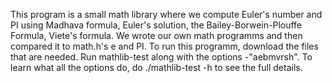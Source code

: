 This program is a small math library where we compute Euler's number and PI using Madhava formula, Euler's solution, the Bailey-Borwein-Plouffe Formula, Viete's formula. We wrote our own math programms and then compared it to math.h's e and PI. To run this programm, download the files that are needed. Run mathlib-test along with the options -"aebmvrsh". To learn what all the options do, do ./mathlib-test -h to see the full details.


